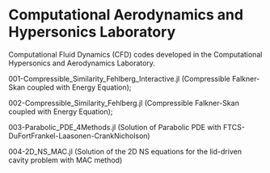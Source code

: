 # Computational Aerodynamics and Hypersonics Laboratory

Computational Fluid Dynamics (CFD) codes developed in the Computational Hypersonics and Aerodynamics Laboratory.


001-Compressible_Similarity_Fehlberg_Interactive.jl (Compressible Falkner-Skan coupled with Energy Equation);

002-Compressible_Similarity_Fehlberg.jl (Compressible Falkner-Skan coupled with Energy Equation);

003-Parabolic_PDE_4Methods.jl (Solution of Parabolic PDE with FTCS-DuFortFrankel-Laasonen-CrankNicholson)

004-2D_NS_MAC.jl (Solution of the 2D NS equations for the lid-driven cavity problem with MAC method)
